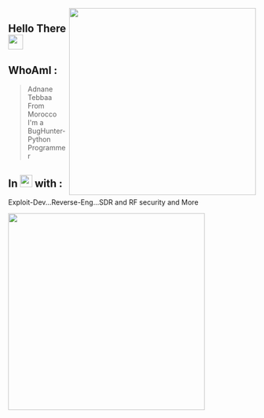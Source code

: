 <img align='right' src="https://github-readme-stats.vercel.app/api?username=adnane-x-tebbaa&show_icons=true&theme=dark" width="380">


## Hello There <img src="https://raw.githubusercontent.com/MartinHeinz/MartinHeinz/master/wave.gif" width="30px">
## WhoAmI : 
> Adnane Tebbaa 
> From Morocco 
> I'm a BugHunter-Python Programmer
## In <img src="https://thumbs.gfycat.com/DarlingBronzeHerring-size_restricted.gif" width="25px"> with : 
Exploit-Dev...Reverse-Eng...SDR and RF security and More 

<img src="https://i.pinimg.com/originals/3c/33/5d/3c335d4cc70ddbc0a043cf6906e5f94a.gif" width="400px">
